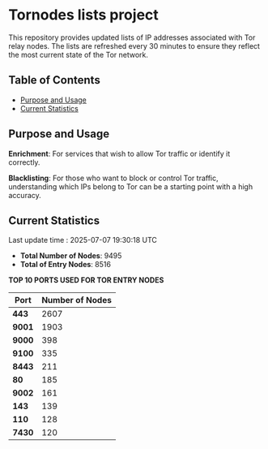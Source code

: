 # Tornodes lists project

This repository provides updated lists of IP addresses associated with Tor relay nodes. The lists are refreshed every 30 minutes to ensure they reflect the most current state of the Tor network.

## Table of Contents

- [Purpose and Usage](#purpose-and-usage)
- [Current Statistics](#current-statistics)


## Purpose and Usage

**Enrichment**: For services that wish to allow Tor traffic or identify it correctly.

**Blacklisting**: For those who want to block or control Tor traffic, understanding which IPs belong to Tor can be a starting point with a high accuracy.

## Current Statistics

Last update time : 2025-07-07 19:30:18 UTC

- **Total Number of Nodes**: 9495
- **Total of Entry Nodes**: 8516

**TOP 10 PORTS USED FOR TOR ENTRY NODES**

| **Port** | **Number of Nodes** |
|------|-----------------|
| **443**   | 2607  |
| **9001**   | 1903  |
| **9000**   | 398  |
| **9100**   | 335  |
| **8443**   | 211  |
| **80**   | 185  |
| **9002**   | 161  |
| **143**   | 139  |
| **110**   | 128  |
| **7430**   | 120  |

